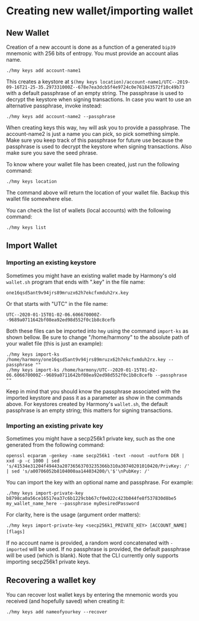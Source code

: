 # Creating new wallet/importing wallet

## New Wallet

Creation of a new account is done as a function of a generated `bip39` mnemonic with 256 bits of entropy. You must provide an account alias name.

```text
./hmy keys add account-name1
```

This creates a keystore at `$(hmy keys location)/account-name1/UTC--2019-09-16T21-25-35.297331000Z--678e7ea3dcb5f4e9724c0e761843572f10c49b73` with a default passphrase of an empty string. The passphrase is used to decrypt the keystore when signing transactions. In case you want to use an alternative passphrase, invoke instead:

```text
./hmy keys add account-name2 --passphrase
```

When creating keys this way, `hmy` will ask you to provide a passphrase.‌ The account-name2 is just a name you can pick, so pick something simple.  
Make sure you keep track of this passphrase for future use because the passphrase is used to decrypt the keystore when signing transactions. Also make sure you save the seed phrase.

To know where your wallet file has been created, just run the following command:

```text
./hmy keys location
```

The command above will return the location of your wallet file. Backup this wallet file somewhere else.‌

You can check the list of wallets \(local accounts\) with the following command:

```text
./hmy keys list
```

## Import Wallet

### Importing an existing keystore <a id="importing-an-existing-keystore"></a>

‌Sometimes you might have an existing wallet made by Harmony's old `wallet.sh` program that ends with ".key" in the file name:

 `one16qsd5ant9v94jrs89mruzx62h7ekcfxmduh2rx.key` 

Or that starts with "UTC" in the file name:

`UTC--2020-01-15T01-02-06.606670000Z--9689a0711642bf08ea92ed98d552f0c1b8c8cefb`

Both these files can be imported into `hmy` using the command `import-ks` as shown bellow. Be sure to change "/home/harmony" to the absolute path of your wallet file \(this is just an example\):

```text
./hmy keys import-ks /home/harmony/one16qsd5ant9v94jrs89mruzx62h7ekcfxmduh2rx.key --passphrase ""
./hmy keys import-ks /home/harmony/UTC--2020-01-15T01-02-06.606670000Z--9689a0711642bf08ea92ed98d552f0c1b8c8cefb --passphrase ""
```

‌Keep in mind that you should know the passphrase associated with the imported keystore and pass it as a parameter as show in the commands above. For keystores created by Harmony's `wallet.sh`, the default passphrase is an empty string; this matters for signing transactions.‌

### Importing an existing private key <a id="importing-an-existing-private-key"></a>

Sometimes you might have a secp256k1 private key, such as the one generated from the following command:

```text
openssl ecparam -genkey -name secp256k1 -text -noout -outform DER | xxd -p -c 1000 | sed 's/41534e31204f49443a20736563703235366b310a30740201010420/PrivKey: /' | sed 's/a00706052b8104000aa144034200/\'$'\nPubKey: /'
```

You can import the key with an optional name and passphrase. For example:

```text
./hmy keys import-private-key b8798ca0a56ce16517ea37c6b1229cbb67cf0e022c423b044fe8f537830d8be5 my_wallet_name_here --passphrase myDesiredPassword
```

For clarity, here is the usage \(argument order matters\): 

`./hmy keys import-private-key <secp256k1_PRIVATE_KEY> [ACCOUNT_NAME] [flags]`‌

If no account name is provided, a random word concatenated with `-imported` will be used. If no passphrase is provided, the default passphrase will be used \(which is blank\). Note that the CLI currently only supports importing secp256k1 private keys.

## Recovering a wallet key

You can recover lost wallet keys by entering the mnemonic words you received \(and hopefully saved\) when creating it:

```text
./hmy keys add nameofyourkey --recover
```

